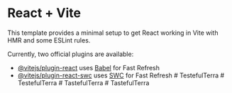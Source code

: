 # React + Vite

This template provides a minimal setup to get React working in Vite with HMR and some ESLint rules.

Currently, two official plugins are available:

- [@vitejs/plugin-react](https://github.com/vitejs/vite-plugin-react/blob/main/packages/plugin-react/README.md) uses [Babel](https://babeljs.io/) for Fast Refresh
- [@vitejs/plugin-react-swc](https://github.com/vitejs/vite-plugin-react-swc) uses [SWC](https://swc.rs/) for Fast Refresh
#   T e s t e f u l T e r r a  
 #   T e s t e f u l T e r r a  
 #   T a s t e f u l T e r r a  
 #   T a s t e f u l T e r r a  
 